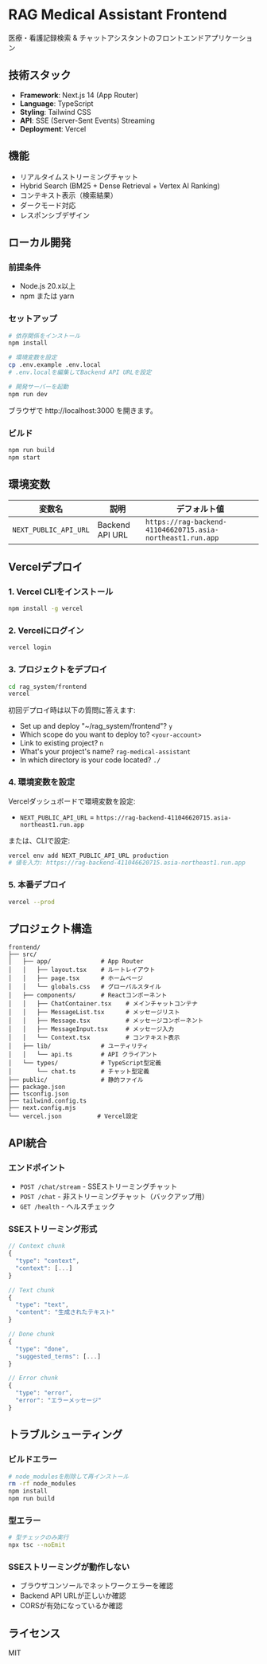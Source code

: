 # RAG Medical Assistant Frontend

医療・看護記録検索 & チャットアシスタントのフロントエンドアプリケーション

## 技術スタック

- **Framework**: Next.js 14 (App Router)
- **Language**: TypeScript
- **Styling**: Tailwind CSS
- **API**: SSE (Server-Sent Events) Streaming
- **Deployment**: Vercel

## 機能

- リアルタイムストリーミングチャット
- Hybrid Search (BM25 + Dense Retrieval + Vertex AI Ranking)
- コンテキスト表示（検索結果）
- ダークモード対応
- レスポンシブデザイン

## ローカル開発

### 前提条件

- Node.js 20.x以上
- npm または yarn

### セットアップ

```bash
# 依存関係をインストール
npm install

# 環境変数を設定
cp .env.example .env.local
# .env.localを編集してBackend API URLを設定

# 開発サーバーを起動
npm run dev
```

ブラウザで http://localhost:3000 を開きます。

### ビルド

```bash
npm run build
npm start
```

## 環境変数

| 変数名 | 説明 | デフォルト値 |
|--------|------|-------------|
| `NEXT_PUBLIC_API_URL` | Backend API URL | `https://rag-backend-411046620715.asia-northeast1.run.app` |

## Vercelデプロイ

### 1. Vercel CLIをインストール

```bash
npm install -g vercel
```

### 2. Vercelにログイン

```bash
vercel login
```

### 3. プロジェクトをデプロイ

```bash
cd rag_system/frontend
vercel
```

初回デプロイ時は以下の質問に答えます:

- Set up and deploy "~/rag_system/frontend"? `y`
- Which scope do you want to deploy to? `<your-account>`
- Link to existing project? `n`
- What's your project's name? `rag-medical-assistant`
- In which directory is your code located? `./`

### 4. 環境変数を設定

Vercelダッシュボードで環境変数を設定:

- `NEXT_PUBLIC_API_URL` = `https://rag-backend-411046620715.asia-northeast1.run.app`

または、CLIで設定:

```bash
vercel env add NEXT_PUBLIC_API_URL production
# 値を入力: https://rag-backend-411046620715.asia-northeast1.run.app
```

### 5. 本番デプロイ

```bash
vercel --prod
```

## プロジェクト構造

```
frontend/
├── src/
│   ├── app/              # App Router
│   │   ├── layout.tsx    # ルートレイアウト
│   │   ├── page.tsx      # ホームページ
│   │   └── globals.css   # グローバルスタイル
│   ├── components/       # Reactコンポーネント
│   │   ├── ChatContainer.tsx    # メインチャットコンテナ
│   │   ├── MessageList.tsx      # メッセージリスト
│   │   ├── Message.tsx          # メッセージコンポーネント
│   │   ├── MessageInput.tsx     # メッセージ入力
│   │   └── Context.tsx          # コンテキスト表示
│   ├── lib/              # ユーティリティ
│   │   └── api.ts        # API クライアント
│   └── types/            # TypeScript型定義
│       └── chat.ts       # チャット型定義
├── public/               # 静的ファイル
├── package.json
├── tsconfig.json
├── tailwind.config.ts
├── next.config.mjs
└── vercel.json          # Vercel設定
```

## API統合

### エンドポイント

- `POST /chat/stream` - SSEストリーミングチャット
- `POST /chat` - 非ストリーミングチャット（バックアップ用）
- `GET /health` - ヘルスチェック

### SSEストリーミング形式

```typescript
// Context chunk
{
  "type": "context",
  "context": [...]
}

// Text chunk
{
  "type": "text",
  "content": "生成されたテキスト"
}

// Done chunk
{
  "type": "done",
  "suggested_terms": [...]
}

// Error chunk
{
  "type": "error",
  "error": "エラーメッセージ"
}
```

## トラブルシューティング

### ビルドエラー

```bash
# node_modulesを削除して再インストール
rm -rf node_modules
npm install
npm run build
```

### 型エラー

```bash
# 型チェックのみ実行
npx tsc --noEmit
```

### SSEストリーミングが動作しない

- ブラウザコンソールでネットワークエラーを確認
- Backend API URLが正しいか確認
- CORSが有効になっているか確認

## ライセンス

MIT
